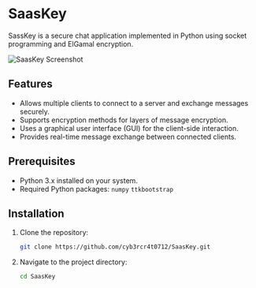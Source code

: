 # SaasKey

SassKey is a secure chat application implemented in Python using socket programming and ElGamal encryption.

![SaasKey Screenshot](./assets/screenshot.png)

## Features

- Allows multiple clients to connect to a server and exchange messages securely.
- Supports encryption methods for layers of message encryption.
- Uses a graphical user interface (GUI) for the client-side interaction.
- Provides real-time message exchange between connected clients.

## Prerequisites

- Python 3.x installed on your system.
- Required Python packages:
   `numpy`
  `ttkbootstrap`

## Installation

1. Clone the repository:
   ```bash
   git clone https://github.com/cyb3rcr4t0712/SaasKey.git

2. Navigate to the project directory:
    ```bash
    cd SaasKey
